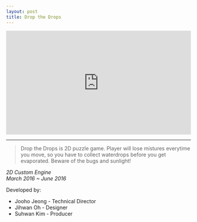 ```yaml
---
layout: post
title: Drop the Drops
---
```

<style>.embed-container { position: relative; padding-bottom: 56.25%; height: 0; overflow: hidden; max-width: 100%; } .embed-container iframe, .embed-container object, .embed-container embed { position: absolute; top: 0; left: 0; width: 100%; height: 100%; }</style><div class='embed-container'><iframe src='https://www.youtube.com/embed//kaiVUyPuRIE' frameborder='0' allowfullscreen></iframe></div>
<!--more-->
-----

>Drop the Drops is 2D puzzle game. Player will lose mistures everytime you move, so you have to collect waterdrops before you get evaporated. Beware of the bugs and sunlight!

<em>
2D Custom Engine<br/>
March 2016 ~ June 2016
</em>

Developed by:
* Jooho Jeong - Technical Director
* Jihwan Oh - Designer
* Suhwan Kim - Producer
